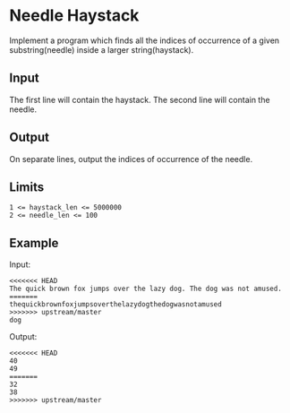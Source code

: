 # Needle Haystack

Implement a program which finds all the indices of occurrence
of a given substring(needle) inside a larger string(haystack).

## Input

The first line will contain the haystack.
The second line will contain the needle.

## Output

On separate lines, output the indices of occurrence of the needle.

## Limits

```
1 <= haystack_len <= 5000000
2 <= needle_len <= 100
```

## Example

Input:

```
<<<<<<< HEAD
The quick brown fox jumps over the lazy dog. The dog was not amused.
=======
thequickbrownfoxjumpsoverthelazydogthedogwasnotamused
>>>>>>> upstream/master
dog
```

Output:

```
<<<<<<< HEAD
40
49
=======
32
38
>>>>>>> upstream/master
```
